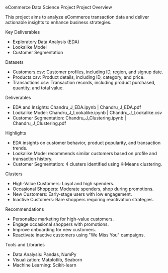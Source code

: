 eCommerce Data Science Project
Project Overview

This project aims to analyze eCommerce transaction data and deliver actionable insights to enhance business strategies.

Key Deliverables

- Exploratory Data Analysis (EDA)
- Lookalike Model
- Customer Segmentation

Datasets

- Customers.csv: Customer profiles, including ID, region, and signup date.
- Products.csv: Product details, including ID, category, and price.
- Transactions.csv: Transaction records, including product purchased, quantity, and total value.

Deliverables

- EDA and Insights: Chandru_J_EDA.ipynb | Chandru_J_EDA.pdf
- Lookalike Model: Chandru_J_Lookalike.ipynb | Chandru_J_Lookalike.csv
- Customer Segmentation: Chandru_J_Clustering.ipynb | Chandru_J_Clustering.pdf

Highlights

- EDA insights on customer behavior, product popularity, and transaction trends.
- Lookalike Model recommends similar customers based on profile and transaction history.
- Customer Segmentation: 4 clusters identified using K-Means clustering.

Clusters

- High-Value Customers: Loyal and high spenders.
- Occasional Shoppers: Moderate spenders, shop during promotions.
- New Customers: Early-stage users with low engagement.
- Inactive Customers: Rare shoppers requiring reactivation strategies.

Recommendations

- Personalize marketing for high-value customers.
- Engage occasional shoppers with promotions.
- Improve onboarding for new customers.
- Reactivate inactive customers using "We Miss You" campaigns.

Tools and Libraries

- Data Analysis: Pandas, NumPy
- Visualization: Matplotlib, Seaborn
- Machine Learning: Scikit-learn

